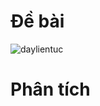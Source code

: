 # Đề bài
![daylientuc](https://github.com/VanHoang110802/Competitive_Programming/assets/108053955/525edde8-19be-431c-b3c4-8806ab21366e)

# Phân tích
